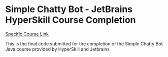 # Simple Chatty Bot - JetBrains HyperSkill Course Completion

[Specific Course Link](https://hyperskill.org/projects/113?track=8)

This is the final code submitted for the completion of the Simple Chatty Bot Java course provided by HyperSkill and Jetbrains
